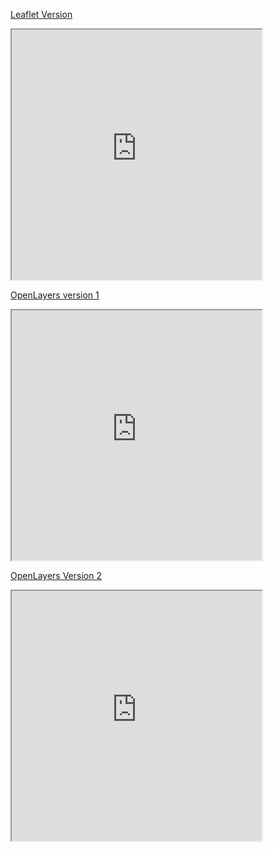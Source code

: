 [Leaflet Version](EvacSurvey/Leaflet/)

<iframe src="https://johnandrewmorris.org/research/EvacSurvey/Leaflet/" width="400" height="400"></iframe>

[OpenLayers  version 1](EvacSurvey/OpenLayers/v1)

<iframe src="https://johnandrewmorris.org/research/EvacSurvey/OpenLayers/v1/" width="400" height="400"></iframe>

[OpenLayers Version 2](EvacSurvey/OpenLayers/v2)

<iframe src="https://johnandrewmorris.org/research/EvacSurvey/OpenLayers/v2/" width="400" height="400"></iframe>
